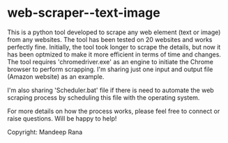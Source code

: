 # web-scraper--text-image

This is a python tool developed to scrape any web element (text or image) from any websites. The tool has been tested on 20 websites and works perfectly fine. Initially, the tool took longer to scrape the details, but now it has been optmized to make it more efficient in terms of time and changes. The tool requires 'chromedriver.exe' as an engine to initiate the Chrome browser to perform scrapping. I'm sharing just one input and output file (Amazon website) as an example. 

I'm also sharing 'Scheduler.bat' file if there is need to automate the web scraping process by scheduling this file with the operating system.

For more details on how the process works, please feel free to connect or raise questions. Will be happy to help!

Copyright: Mandeep Rana

